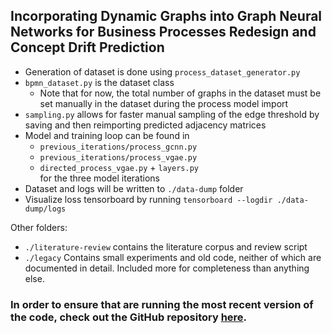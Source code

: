 ## Incorporating Dynamic Graphs into Graph Neural Networks for Business Processes Redesign and Concept Drift Prediction
- Generation of dataset is done using `process_dataset_generator.py`
- `bpmn_dataset.py` is the dataset class
  - Note that for now, the total number of graphs in the dataset must be set manually in the dataset during the process model import
- `sampling.py` allows for faster manual sampling of the edge threshold by saving and then reimporting predicted adjacency matrices
- Model and training loop can be found in
    - `previous_iterations/process_gcnn.py`
    - `previous_iterations/process_vgae.py`
    - `directed_process_vgae.py` + `layers.py`  
   for the three model iterations
- Dataset and logs will be written to `./data-dump` folder
- Visualize loss tensorboard by running `tensorboard --logdir ./data-dump/logs`

Other folders:
- `./literature-review` contains the literature corpus and review script
- `./legacy` Contains small experiments and old code, neither of which are documented in detail. Included more for completeness than anything else.


### In order to ensure that are running the most recent version of the code, check out the GitHub repository [here](github.com/gereonelvers/dpvgae).